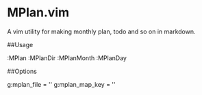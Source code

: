 MPlan.vim
=========

A vim utility for making monthly plan, todo and so on in markdown.


##Usage

:MPlan
:MPlanDir
:MPlanMonth
:MPlanDay

##Options

g:mplan_file = ''
g:mplan_map_key = ''

